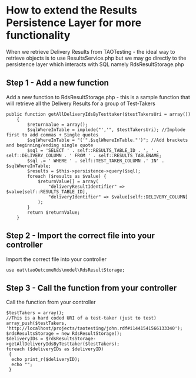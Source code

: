 <!--
parent: Tutorials
created_at: '2015-12-27 15:15:10'
updated_at: '2015-12-27 15:21:57'
authors:
    - 'Rex Wallen Tan'
tags:
    - Tutorials
-->

How to extend the Results Persistence Layer for more functionality
==================================================================

When we retrieve Delivery Results from TAOTesting - the ideal way to retrieve objects is to use ResultsService.php but we may go directly to the persistence layer which interacts with SQL namely RdsResultStorage.php

Step 1 - Add a new function
---------------------------

Add a new function to RdsResultStorage.php - this is a sample function that will retrieve all the Delivery Results for a group of Test-Takers

    public function getAllDeliveryIdsByTesttaker($testTakersUri = array())
        {
            $returnValue = array();
            $sqlWhereInTable = implode("','", $testTakersUri); //Implode first to add commas + Single quotes
            $sqlWhereInTable = "('".$sqlWhereInTable."')"; //Add brackets and beginning/ending single quote
            $sql = 'SELECT ' . self::RESULTS_TABLE_ID . ', ' . self::DELIVERY_COLUMN . ' FROM ' . self::RESULTS_TABLENAME;
            $sql .= ' WHERE ' . self::TEST_TAKER_COLUMN .' IN' . $sqlWhereInTable;
            $results = $this->persistence->query($sql);
            foreach ($results as $value) {
                $returnValue[] = array(
                    "deliveryResultIdentifier" => $value[self::RESULTS_TABLE_ID],
                    "deliveryIdentifier" => $value[self::DELIVERY_COLUMN]
                );
            }
            return $returnValue;
        }

Step 2 - Import the correct file into your controller
-----------------------------------------------------

Import the correct file into your controller

    use oat\taoOutcomeRds\model\RdsResultStorage;

Step 3 - Call the function from your controller
-----------------------------------------------

Call the function from your controller

    $testTakers = array();
    //This is a hard coded URI of a test-taker (just to test)
    array_push($testTakers, 'http://localhost/projects/taotesting/john.rdf#i1441541566133340');
    $rdsResultsStorage = new RdsResultStorage();
    $deliveryIDs = $rdsResultsStorage->getAllDeliveryIdsByTesttaker($testTakers);
    foreach ($deliveryIDs as $deliveryID)
     {
      echo print_r($deliveryID);
      echo "";
     }

